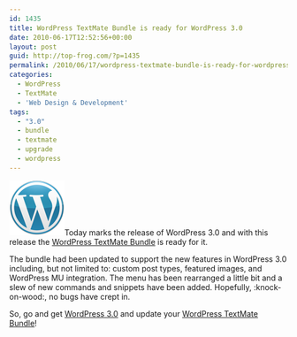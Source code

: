 ```yaml
---
id: 1435
title: WordPress TextMate Bundle is ready for WordPress 3.0
date: 2010-06-17T12:52:56+00:00
layout: post
guid: http://top-frog.com/?p=1435
permalink: /2010/06/17/wordpress-textmate-bundle-is-ready-for-wordpress-3-0/
categories:
  - WordPress
  - TextMate
  - 'Web Design & Development'
tags:
  - "3.0"
  - bundle
  - textmate
  - upgrade
  - wordpress
---
```

[<img class="alignright" src="/assets/articles/blue-m.png" alt="" title="wp-logo-cropped" />](http://wordpress.org)Today marks the release of WordPress 3.0 and with this release the [WordPress TextMate Bundle](http://top-frog.com/projects/wordpress-textmate-bundle/) is ready for it. 

The bundle had been updated to support the new features in WordPress 3.0 including, but not limited to: custom post types, featured images, and WordPress MU integration. The menu has been rearranged a little bit and a slew of new commands and snippets have been added. Hopefully, :knock-on-wood:, no bugs have crept in.

So, go and get [WordPress 3.0](http://wordpress.org/download/) and update your [WordPress TextMate Bundle](http://top-frog.com/projects/wordpress-textmate-bundle/)!